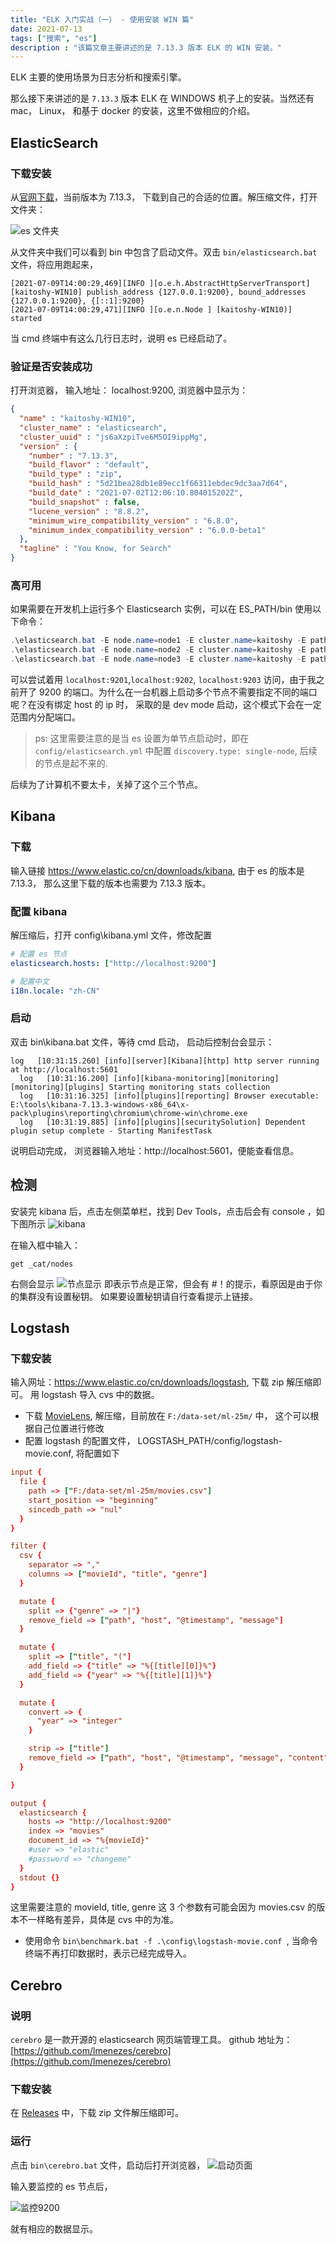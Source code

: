 ```yaml
---
title: "ELK 入门实战（一） - 使用安装 WIN 篇"
date: 2021-07-13
tags: ["搜索", "es"]
description : "该篇文章主要讲述的是 7.13.3 版本 ELK 的 WIN 安装。"
---
```


ELK 主要的使用场景为日志分析和搜索引擎。

那么接下来讲述的是 `7.13.3` 版本 ELK 在 WINDOWS 机子上的安装。当然还有 mac， Linux， 和基于 docker 的安装，这里不做相应的介绍。

## ElasticSearch 
### 下载安装
从[官网下载](https://www.elastic.co/cn/downloads/elasticsearch)，当前版本为 7.13.3， 下载到自己的合适的位置。解压缩文件，打开文件夹：

![es 文件夹](/images/post/es/1.png)


从文件夹中我们可以看到 bin 中包含了启动文件。双击 `bin/elasticsearch.bat` 文件，将应用跑起来，

```log
[2021-07-09T14:00:29,469][INFO ][o.e.h.AbstractHttpServerTransport] [kaitoshy-WIN10] publish_address {127.0.0.1:9200}, bound_addresses {127.0.0.1:9200}, {[::1]:9200}
[2021-07-09T14:00:29,471][INFO ][o.e.n.Node ] [kaitoshy-WIN10)] started
```
当 cmd 终端中有这么几行日志时，说明 es 已经启动了。

### 验证是否安装成功
打开浏览器， 输入地址： localhost:9200,  浏览器中显示为：
```json
{
  "name" : "kaitoshy-WIN10",
  "cluster_name" : "elasticsearch",
  "cluster_uuid" : "js6aXzpiTve6M5OI9ippMg",
  "version" : {
    "number" : "7.13.3",
    "build_flavor" : "default",
    "build_type" : "zip",
    "build_hash" : "5d21bea28db1e89ecc1f66311ebdec9dc3aa7d64",
    "build_date" : "2021-07-02T12:06:10.804015202Z",
    "build_snapshot" : false,
    "lucene_version" : "8.8.2",
    "minimum_wire_compatibility_version" : "6.8.0",
    "minimum_index_compatibility_version" : "6.0.0-beta1"
  },
  "tagline" : "You Know, for Search"
}
```

### 高可用
如果需要在开发机上运行多个 Elasticsearch 实例，可以在 ES_PATH/bin 使用以下命令：
```powershell
.\elasticsearch.bat -E node.name=node1 -E cluster.name=kaitoshy -E path.data=node1_data
.\elasticsearch.bat -E node.name=node2 -E cluster.name=kaitoshy -E path.data=node2_data
.\elasticsearch.bat -E node.name=node3 -E cluster.name=kaitoshy -E path.data=node3_data
```
可以尝试着用 `localhost:9201`,`localhost:9202`, `localhost:9203` 访问，由于我之前开了 9200 的端口。为什么在一台机器上启动多个节点不需要指定不同的端口呢？在没有绑定 host 的 ip 时， 采取的是 dev mode 启动，这个模式下会在一定范围内分配端口。
> ps: 这里需要注意的是当 es 设置为单节点启动时，即在 `config/elasticsearch.yml` 中配置 `discovery.type: single-node`, 后续的节点是起不来的.

后续为了计算机不要太卡，关掉了这个三个节点。

## Kibana
### 下载
输入链接 https://www.elastic.co/cn/downloads/kibana, 由于 es 的版本是 7.13.3， 那么这里下载的版本也需要为 7.13.3 版本。


### 配置 kibana
解压缩后，打开 config\kibana.yml 文件，修改配置

```yaml
# 配置 es 节点
elasticsearch.hosts: ["http://localhost:9200"]

# 配置中文
i18n.locale: "zh-CN"
```

### 启动
双击 bin\kibana.bat 文件，等待 cmd 启动， 启动后控制台会显示：

```log
log   [10:31:15.260] [info][server][Kibana][http] http server running at http://localhost:5601
  log   [10:31:16.200] [info][kibana-monitoring][monitoring][monitoring][plugins] Starting monitoring stats collection
  log   [10:31:16.325] [info][plugins][reporting] Browser executable: E:\tools\kibana-7.13.3-windows-x86_64\x-pack\plugins\reporting\chromium\chrome-win\chrome.exe
  log   [10:31:19.885] [info][plugins][securitySolution] Dependent plugin setup complete - Starting ManifestTask
```

说明启动完成， 浏览器输入地址：http://localhost:5601，便能查看信息。



## 检测

安装完 kibana 后，点击左侧菜单栏，找到 Dev Tools，点击后会有 console ，如下图所示
![kibana](/images/post/es/image-20210712110628418.png)

在输入框中输入：
```
get _cat/nodes
```
右侧会显示
![节点显示](/images/post/es/image-20210712110737472.png)
即表示节点是正常，但会有 #！的提示，看原因是由于你的集群没有设置秘钥。 如果要设置秘钥请自行查看提示上链接。



## Logstash
### 下载安装

输入网址：https://www.elastic.co/cn/downloads/logstash,  下载 zip 解压缩即可。 用 logstash 导入 cvs 中的数据。

- 下载 [MovieLens](https://grouplens.org/datasets/movielens/), 解压缩，目前放在 `F:/data-set/ml-25m/` 中， 这个可以根据自己位置进行修改
-  配置 logstash 的配置文件， LOGSTASH_PATH/config/logstash-movie.conf, 将配置如下

```conf
input {
  file {
    path => ["F:/data-set/ml-25m/movies.csv"]
    start_position => "beginning"
    sincedb_path => "nul"
  }
}

filter {
  csv {
    separator => ","
    columns => ["movieId", "title", "genre"]
  }

  mutate {
    split => {"genre" => "|"}
    remove_field => ["path", "host", "@timestamp", "message"]
  }

  mutate {
    split => ["title", "("]
    add_field => {"title" => "%{[title][0]}%"}
    add_field => {"year" => "%{[title][1]}%"}
  }

  mutate {
    convert => {
      "year" => "integer"
    }

    strip => ["title"]
    remove_field => ["path", "host", "@timestamp", "message", "content"]
  }

}

output {
  elasticsearch {
    hosts => "http://localhost:9200"
    index => "movies"
    document_id => "%{movieId}"
    #user => "elastic"
    #password => "changeme"
  }
  stdout {}
}
```
这里需要注意的 movieId, title, genre 这 3 个参数有可能会因为 movies.csv 的版本不一样略有差异，具体是 cvs 中的为准。

- 使用命令 `bin\benchmark.bat -f .\config\logstash-movie.conf `, 当命令终端不再打印数据时，表示已经完成导入。


## Cerebro 
### 说明
`cerebro` 是一款开源的 elasticsearch 网页端管理工具。 github 地址为：[https://github.com/lmenezes/cerebro](https://github.com/lmenezes/cerebro)

### 下载安装

在 [Releases](https://github.com/lmenezes/cerebro/releases) 中，下载 zip 文件解压缩即可。

### 运行
点击 `bin\cerebro.bat` 文件，启动后打开浏览器，
![启动页面](/images/post/es/image-20210712135738461.png)

输入要监控的 es 节点后，

![监控9200](/images/post/es/image-20210712175749240.png)

就有相应的数据显示。